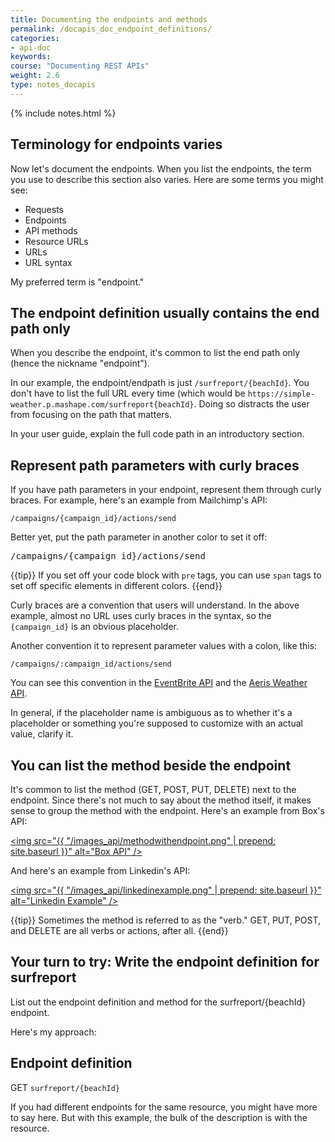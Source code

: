 ```yaml
---
title: Documenting the endpoints and methods
permalink: /docapis_doc_endpoint_definitions/
categories:
- api-doc
keywords: 
course: "Documenting REST APIs"
weight: 2.6
type: notes_docapis
---
```

{% include notes.html %}

## Terminology for endpoints varies

Now let's document the endpoints. When you list the endpoints, the term you use to describe this section also varies. Here are some terms you might see:

* Requests
* Endpoints
* API methods
* Resource URLs
* URLs
* URL syntax

My preferred term is "endpoint."

## The endpoint definition usually contains the end path only

When you describe the endpoint, it's common to list the end path only (hence the nickname "endpoint"). 

In our example, the endpoint/endpath is just `/surfreport/{beachId}`. You don't have to list the full URL every time (which would be `https://simple-weather.p.mashape.com/surfreport{beachId}`. Doing so distracts the user from focusing on the path that matters.

In your user guide, explain the full code path in an introductory section.

## Represent path parameters with curly braces

If you have path parameters in your endpoint, represent them through curly braces. For example, here's an example from Mailchimp's API: 

```
/campaigns/{campaign_id}/actions/send
```

Better yet, put the path parameter in another color to set it off:

<pre>
/campaigns/<span class="red">{campaign_id}</span>/actions/send
</pre>

{{tip}} If you set off your code block with `pre` tags, you can use `span` tags to set off specific elements in different colors. {{end}}

Curly braces are a convention that users will understand. In the above example, almost no URL uses curly braces in the syntax, so the `{campaign_id}` is an obvious placeholder.

Another convention it to represent parameter values with a colon, like this:

```
/campaigns/:campaign_id/actions/send
```

You can see this convention in the [EventBrite API](https://www.eventbrite.com/developer/v3/) and the [Aeris Weather API](http://www.aerisweather.com/support/docs/api/).

In general, if the placeholder name is ambiguous as to whether it's a placeholder or something you're supposed to customize with an actual value, clarify it. 

## You can list the method beside the endpoint

It's common to list the method (GET, POST, PUT, DELETE) next to the endpoint. Since there's not much to say about the method itself, it makes sense to group the method with the endpoint. Here's an example from Box's API:

<a href="https://box-content.readme.io/#comment-object"><img src="{{ "/images_api/methodwithendpoint.png" | prepend: site.baseurl }}" alt="Box API" /></a>

And here's an example from Linkedin's API:

<a href="https://developer.linkedin.com/docs/rest-api"><img src="{{ "/images_api/linkedinexample.png" | prepend: site.baseurl }}" alt="Linkedin Example" /></a>

{{tip}} Sometimes the method is referred to as the "verb." GET, PUT, POST, and DELETE are all verbs or actions, after all. {{end}}

## Your turn to try: Write the endpoint definition for surfreport

List out the endpoint definition and method for the surfreport/{beachId} endpoint.

Here's my approach:

<div class="docSample">

<h2>Endpoint definition</h2>

<span class="label label-default">GET</span> <code>surfreport/{beachId}</code>
</div>

If you had different endpoints for the same resource, you might have more to say here. But with this example, the bulk of the description is with the resource.


